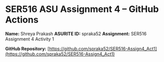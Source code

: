 # SER516 ASU Assignment 4 – GitHub Actions

**Name:** Shreya Prakash 
**ASURITE ID:** spraka52
**Assignment:** SER516 Assignment 4 Activity 1  

**GitHub Repository:** [https://github.com/spraka52/SER516-Assign4_Act1](https://github.com/spraka52/SER516-Assign4_Act1)